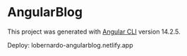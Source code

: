 # AngularBlog

This project was generated with [Angular CLI](https://github.com/angular/angular-cli) version 14.2.5.

Deploy: lobernardo-angularblog.netlify.app
